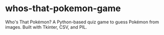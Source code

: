 # whos-that-pokemon-game
Who's That Pokémon? A Python-based quiz game to guess Pokémon from images. Built with Tkinter, CSV, and PIL.
